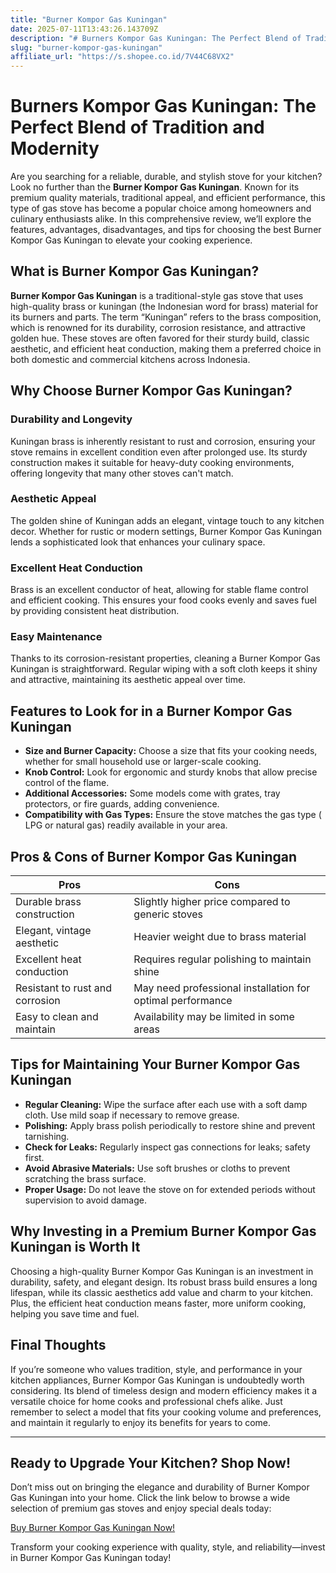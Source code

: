 ```yaml
---
title: "Burner Kompor Gas Kuningan"
date: 2025-07-11T13:43:26.143709Z
description: "# Burners Kompor Gas Kuningan: The Perfect Blend of Tradition and Modernity..."
slug: "burner-kompor-gas-kuningan"
affiliate_url: "https://s.shopee.co.id/7V44C68VX2"
---
```

# Burners Kompor Gas Kuningan: The Perfect Blend of Tradition and Modernity

Are you searching for a reliable, durable, and stylish stove for your kitchen? Look no further than the **Burner Kompor Gas Kuningan**. Known for its premium quality materials, traditional appeal, and efficient performance, this type of gas stove has become a popular choice among homeowners and culinary enthusiasts alike. In this comprehensive review, we’ll explore the features, advantages, disadvantages, and tips for choosing the best Burner Kompor Gas Kuningan to elevate your cooking experience.

## What is Burner Kompor Gas Kuningan?

**Burner Kompor Gas Kuningan** is a traditional-style gas stove that uses high-quality brass or kuningan (the Indonesian word for brass) material for its burners and parts. The term “Kuningan” refers to the brass composition, which is renowned for its durability, corrosion resistance, and attractive golden hue. These stoves are often favored for their sturdy build, classic aesthetic, and efficient heat conduction, making them a preferred choice in both domestic and commercial kitchens across Indonesia.

## Why Choose Burner Kompor Gas Kuningan?

### Durability and Longevity

Kuningan brass is inherently resistant to rust and corrosion, ensuring your stove remains in excellent condition even after prolonged use. Its sturdy construction makes it suitable for heavy-duty cooking environments, offering longevity that many other stoves can't match.

### Aesthetic Appeal

The golden shine of Kuningan adds an elegant, vintage touch to any kitchen decor. Whether for rustic or modern settings, Burner Kompor Gas Kuningan lends a sophisticated look that enhances your culinary space.

### Excellent Heat Conduction

Brass is an excellent conductor of heat, allowing for stable flame control and efficient cooking. This ensures your food cooks evenly and saves fuel by providing consistent heat distribution.

### Easy Maintenance

Thanks to its corrosion-resistant properties, cleaning a Burner Kompor Gas Kuningan is straightforward. Regular wiping with a soft cloth keeps it shiny and attractive, maintaining its aesthetic appeal over time.

## Features to Look for in a Burner Kompor Gas Kuningan

- **Size and Burner Capacity:** Choose a size that fits your cooking needs, whether for small household use or larger-scale cooking.
- **Knob Control:** Look for ergonomic and sturdy knobs that allow precise control of the flame.
- **Additional Accessories:** Some models come with grates, tray protectors, or fire guards, adding convenience.
- **Compatibility with Gas Types:** Ensure the stove matches the gas type ( LPG or natural gas) readily available in your area.

## Pros & Cons of Burner Kompor Gas Kuningan

| **Pros**                                        | **Cons**                                        |
|------------------------------------------------|------------------------------------------------|
| Durable brass construction                     | Slightly higher price compared to generic stoves |
| Elegant, vintage aesthetic                     | Heavier weight due to brass material          |
| Excellent heat conduction                      | Requires regular polishing to maintain shine |
| Resistant to rust and corrosion                | May need professional installation for optimal performance |
| Easy to clean and maintain                     | Availability may be limited in some areas     |

## Tips for Maintaining Your Burner Kompor Gas Kuningan

- **Regular Cleaning:** Wipe the surface after each use with a soft damp cloth. Use mild soap if necessary to remove grease.
- **Polishing:** Apply brass polish periodically to restore shine and prevent tarnishing.
- **Check for Leaks:** Regularly inspect gas connections for leaks; safety first.
- **Avoid Abrasive Materials:** Use soft brushes or cloths to prevent scratching the brass surface.
- **Proper Usage:** Do not leave the stove on for extended periods without supervision to avoid damage.

## Why Investing in a Premium Burner Kompor Gas Kuningan is Worth It

Choosing a high-quality Burner Kompor Gas Kuningan is an investment in durability, safety, and elegant design. Its robust brass build ensures a long lifespan, while its classic aesthetics add value and charm to your kitchen. Plus, the efficient heat conduction means faster, more uniform cooking, helping you save time and fuel.

## Final Thoughts

If you’re someone who values tradition, style, and performance in your kitchen appliances, Burner Kompor Gas Kuningan is undoubtedly worth considering. Its blend of timeless design and modern efficiency makes it a versatile choice for home cooks and professional chefs alike. Just remember to select a model that fits your cooking volume and preferences, and maintain it regularly to enjoy its benefits for years to come.

---

## Ready to Upgrade Your Kitchen? Shop Now!

Don’t miss out on bringing the elegance and durability of Burner Kompor Gas Kuningan into your home. Click the link below to browse a wide selection of premium gas stoves and enjoy special deals today:

[Buy Burner Kompor Gas Kuningan Now!](https://s.shopee.co.id/7V44C68VX2)

Transform your cooking experience with quality, style, and reliability—invest in Burner Kompor Gas Kuningan today!